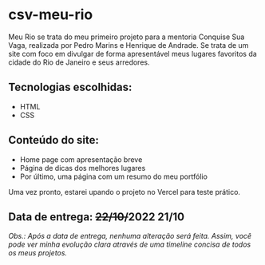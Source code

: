 # **csv-meu-rio**

Meu Rio se trata do meu primeiro projeto para a mentoria Conquise Sua Vaga, realizada por Pedro Marins e Henrique de Andrade. Se trata de um site com foco em divulgar de forma apresentável meus lugares favoritos da cidade do Rio de Janeiro e seus arredores.

## **Tecnologias escolhidas:**

- HTML
- CSS

## **Conteúdo do site:**

- Home page com apresentação breve
- Página de dicas dos melhores lugares
- Por último, uma página com um resumo do meu portfólio

Uma vez pronto, estarei upando o projeto no Vercel para teste prático.

## **Data de entrega: ~~22/10/~~2022 21/10**

_Obs.: Após a data de entrega, nenhuma alteração será feita. Assim, você pode ver minha evolução clara através de uma timeline concisa de todos os meus projetos._
